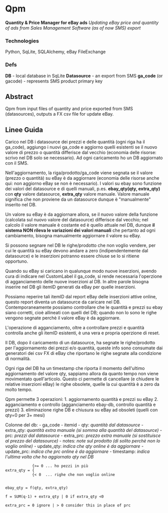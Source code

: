 Qpm
===

__Quantity & Price Manager for eBay ads__
_Updating eBay price and quantity of ads from Sales Management Software (as of now SMS) export_

### Technologies
Python, SqLite, SQLAlchemy, eBay FileExchange

### Defs

__DB__ - local database in SqLite
__Datasource__ - an export from SMS
__ga_code__ (or gacode) - represents SMS product primary key


Abstract
--------
Qpm from input files of quantity and price exported from SMS (datasources), outputs a FX csv file for update eBay.


Linee Guida
-----------
Carico nel DB i datasource dei prezzi e delle quantità (ogni riga ha il ga_code), aggiungo i nuovi ga_code e aggiorno quelli esistenti se il nuovo valore di prezzo o quantità differisce dal vecchio (economia delle risorse: scrivo nel DB solo se necessario). Ad ogni caricamento ho un DB aggiornato con il SMS.

Nell'aggiornamento, la riga/prodotto/ga_code viene segnata se il valore (prezzo o quantità) su eBay è da aggiornare (economia delle risorse anche qui: non aggiorno eBay se non è necessario). I valori su ebay sono funzione dei valori del datasource e di quelli manuali, p.es. __ebay_qty(qty, extra_qty)__ con __qty__ valore datasource, __extra_qty__ valore manuale. Valore manuale significa che non proviene da un datasource dunque è "manualmente" inserito nel DB.

Un valore su eBay è da aggiornare allora, se il nuovo valore della funzione (calcolata sul nuovo valore del datasource) differisce dal vecchio; nel calcolo il valore manuale è costante ed è quello attuale nel DB, dunque __il sistema NON rileva le variazioni dei valori manuali__ che pertanto ad ogni cambiamento, bisogna manualmente aggiornare il valore su eBay.

Si possono segnare nel DB le righe/prodotto che non voglio vendere, per cui le quantità su eBay devono andare a zero (indipendentemente dal datasource) e le inserzioni potranno essere chiuse se lo si ritiene opportuno.

Quando su eBay si caricano in qualunque modo nuove inserzioni, avendo cura di indicare nel CustomLabel il ga_code, si rende necessaria l'operzione di agganciamento delle nuove inserzioni al DB. In altre parole bisogna inserire nel DB gli itemID generati da eBay per quelle inserzioni. 

Possiamo reperire tali itemID dal report eBay delle inserzioni attive online, questo report diventa un datasource da caricare nel DB. Contemporaneamente possiamo controllare che le quantità e prezzi su ebay siano corretti, cioè allineati con quelli del DB; quando non lo sono le righe vengono segnate perchè il valore eBay è da aggiornare.

L'operazione di agganciamento, oltre a controllare prezzi e quantità controlla anche gli itemID esistenti, è una vera e propria operzione di reset.

Il DB, dopo il caricamento di un datasource, ha segnate le righe/prodotto per l'aggiornamento dei prezzi e/o quantità, queste info sono consumate dai generatori dei csv FX di eBay che riportano le righe segnate alla condizione di normalità.

 Ogni riga del DB ha un timestamp che riporta il momento dell'ultimo aggiornamento del valore qty, sappiamo allora da quanto tempo non viene movimentato quell'articolo. Questo ci permette di cancellare (e chiudere le relative inserzioni eBay) le righe obsolete, quelle la cui quantità è a zero da molto tempo.


Qpm permette 3 operazioni:
	1. aggiornamento quantità e prezzi su eBay
	2. agganciamento e controllo (agganciamento ebay-db, controllo quantità e prezzi)
	3. eliminazione righe DB e chiusura su eBay ad obsoleti (quelli con qty=0 per 3+ mesi)


Colonne del db: 
	- ga_code
	- itemid
	- qty: _quantità dal datasource_
	- extra_qty: _quantità extra manuale (si somma alla quantità del datasource)_
	- prc: _prezzi dal datasource_
	- extra_prc: _prezzo extra manuale (si sostituisce al prezzo del datasource)_
	- notes: _note sul prodotto (di solito perchè non lo voglio online)_
	- update_qty: _indica che qty online è da aggiornare_
	- update_prc: _indica che prc online è da aggiornare_
	- timestamp: _indica l'ultima volta che ho aggiornato qty nel DB_



                {>= 0 ... ho pezzi in più
    extra_qty = {
                {< 0  ... righe che non voglio online


    ebay_qty = f(qty, extra_qty)

    f = SUM(q-1) + extra_qty | 0 if extra_qty <0

    extra_prc = 0 ignore | > 0 consider this in place of prc 